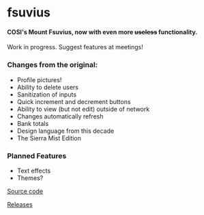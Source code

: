 # fsuvius
#### COSI's Mount Fsuvius, now with even more ~~useless~~ functionality.
Work in progress. Suggest features at meetings!
### Changes from the original:
 - Profile pictures!
 - Ability to delete users
 - Sanitization of inputs
 - Quick increment and decrement buttons
 - Ability to view (but not edit) outside of network
 - Changes automatically refresh
 - Bank totals
 - Design language from this decade
 - The Sierra Mist Edition
 
 ### Planned Features
 - Text effects
 - Themes?

[Source code](https://github.com/lavajuno/fsuvius)

[Releases](https://github.com/lavajuno/fsuvius/releases)
